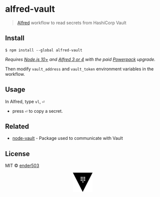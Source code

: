# alfred-vault

> [Alfred](https://www.alfredapp.com) workflow to read secrets from HashiCorp Vault

## Install

```
$ npm install --global alfred-vault
```

_Requires [Node.js 10+](https://nodejs.org) and [Alfred 3 or 4](https://www.alfredapp.com/) with the paid [Powerpack](https://www.alfredapp.com/powerpack/) upgrade._

Then modify `vault_address` and `vault_token` environment variables in the workflow.

## Usage

In Alfred, type `vl`, <kbd>⏎</kbd>

- press <kbd>⏎</kbd> to copy a secret.

## Related

- [node-vault](https://github.com/kr1sp1n/node-vault) - Package used to communicate with Vault

## License

MIT © [ender503](https://github.com/ender503)

<p align="center"><img src="icon.png" width="64"></p>
